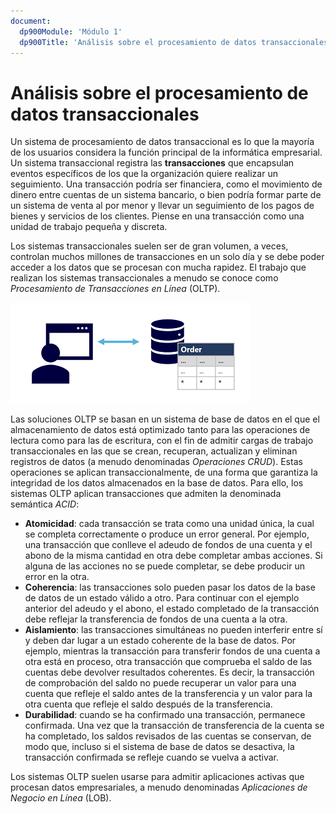 ```yaml
---
document:
  dp900Module: 'Módulo 1'
  dp900Title: 'Análisis sobre el procesamiento de datos transaccionales'
---
```


# Análisis sobre el procesamiento de datos transaccionales

Un sistema de procesamiento de datos transaccional es lo que la mayoría de los usuarios considera la función principal de la informática empresarial. Un sistema transaccional registra las __transacciones__ que encapsulan eventos específicos de los que la organización quiere realizar un seguimiento. Una transacción podría ser financiera, como el movimiento de dinero entre cuentas de un sistema bancario, o bien podría formar parte de un sistema de venta al por menor y llevar un seguimiento de los pagos de bienes y servicios de los clientes. Piense en una transacción como una unidad de trabajo pequeña y discreta.

Los sistemas transaccionales suelen ser de gran volumen, a veces, controlan muchos millones de transacciones en un solo día y se debe poder acceder a los datos que se procesan con mucha rapidez. El trabajo que realizan los sistemas transaccionales a menudo se conoce como _Procesamiento de Transacciones en Línea_ (OLTP).

![Procesamiento transaccional](../img/05-transactional-processing.png)

Las soluciones OLTP se basan en un sistema de base de datos en el que el almacenamiento de datos está optimizado tanto para las operaciones de lectura como para las de escritura, con el fin de admitir cargas de trabajo transaccionales en las que se crean, recuperan, actualizan y eliminan registros de datos (a menudo denominadas _Operaciones CRUD_). Estas operaciones se aplican transaccionalmente, de una forma que garantiza la integridad de los datos almacenados en la base de datos. Para ello, los sistemas OLTP aplican transacciones que admiten la denominada semántica _ACID_:

* __Atomicidad__: cada transacción se trata como una unidad única, la cual se completa correctamente o produce un error general. Por ejemplo, una transacción que conlleve el adeudo de fondos de una cuenta y el abono de la misma cantidad en otra debe completar ambas acciones. Si alguna de las acciones no se puede completar, se debe producir un error en la otra.
* __Coherencia__: las transacciones solo pueden pasar los datos de la base de datos de un estado válido a otro. Para continuar con el ejemplo anterior del adeudo y el abono, el estado completado de la transacción debe reflejar la transferencia de fondos de una cuenta a la otra.
* __Aislamiento__: las transacciones simultáneas no pueden interferir entre sí y deben dar lugar a un estado coherente de la base de datos. Por ejemplo, mientras la transacción para transferir fondos de una cuenta a otra está en proceso, otra transacción que comprueba el saldo de las cuentas debe devolver resultados coherentes. Es decir, la transacción de comprobación del saldo no puede recuperar un valor para una cuenta que refleje el saldo antes de la transferencia y un valor para la otra cuenta que refleje el saldo después de la transferencia.
* __Durabilidad__: cuando se ha confirmado una transacción, permanece confirmada. Una vez que la transacción de transferencia de la cuenta se ha completado, los saldos revisados de las cuentas se conservan, de modo que, incluso si el sistema de base de datos se desactiva, la transacción confirmada se refleje cuando se vuelva a activar.

Los sistemas OLTP suelen usarse para admitir aplicaciones activas que procesan datos empresariales, a menudo denominadas _Aplicaciones de Negocio en Línea_ (LOB).
